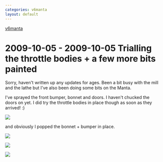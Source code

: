 ```yaml
---
categories: v6manta
layout: default
---
```


[v6manta](/v6manta)

# 2009-10-05 - 2009-10-05 Trialling the throttle bodies + a few more bits painted
Sorry, haven't written up any updates for ages. Been a bit busy with the mill and the lathe but I've also been doing some bits on the Manta.

I've sprayed the front bumper, bonnet and doors. I haven't chucked the doors on yet. I did try the throttle bodies in place though as soon as they arrived! :)

![](/img/v6manta/manta0191.jpg)

and obviously I popped the bonnet + bumper in place.

![](/img/v6manta/manta0192.jpg)

![](/img/v6manta/manta0193.jpg)

![](/img/v6manta/manta0194.jpg)

